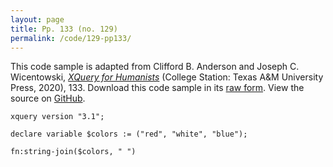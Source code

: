 ```yaml
---
layout: page
title: Pp. 133 (no. 129)
permalink: /code/129-pp133/
---
```


This code sample is adapted from Clifford B. Anderson and Joseph C. Wicentowski, 
[_XQuery for Humanists_](/) (College Station: Texas A&M University Press, 2020), 133. 
Download this code sample in its [raw form](/code/129-pp133/129-pp133.xq).
View the source on [GitHub](https://github.com/coding4humanists/xquery4humanists/blob/master/code/129-pp133/129-pp133.xq).

```xquery
xquery version "3.1";

declare variable $colors := ("red", "white", "blue");

fn:string-join($colors, " ")
```  
